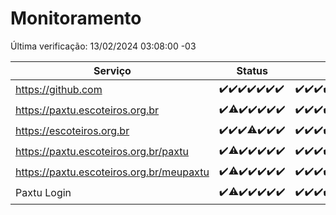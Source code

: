 # Monitoramento

Última verificação: 13/02/2024 03:08:00 -03

|Serviço|Status|Últimas 24h|
|---|---|---|
|https://github.com|<span title="2024-02-06: OK=24">✔️</span><span title="2024-02-07: OK=24">✔️</span><span title="2024-02-08: OK=24">✔️</span><span title="2024-02-09: OK=24">✔️</span><span title="2024-02-10: OK=24">✔️</span><span title="2024-02-11: OK=24">✔️</span><span title="2024-02-12: OK=6">✔️</span>|<span title="12/02/2024 03:08:00 -03 : 200">✔️</span><span title="12/02/2024 04:06:00 -03 : 200">✔️</span><span title="12/02/2024 05:09:00 -03 : 200">✔️</span><span title="12/02/2024 06:06:00 -03 : 200">✔️</span><span title="12/02/2024 07:08:00 -03 : 200">✔️</span><span title="12/02/2024 08:03:00 -03 : 200">✔️</span><span title="12/02/2024 09:11:00 -03 : 200">✔️</span><span title="12/02/2024 10:06:00 -03 : 200">✔️</span><span title="12/02/2024 11:05:00 -03 : 200">✔️</span><span title="12/02/2024 12:06:00 -03 : 200">✔️</span><span title="12/02/2024 13:07:00 -03 : 200">✔️</span><span title="12/02/2024 14:03:00 -03 : 200">✔️</span><span title="12/02/2024 15:07:00 -03 : 200">✔️</span><span title="12/02/2024 16:05:00 -03 : 200">✔️</span><span title="12/02/2024 17:06:00 -03 : 200">✔️</span><span title="12/02/2024 18:04:00 -03 : 200">✔️</span><span title="12/02/2024 19:04:00 -03 : 200">✔️</span><span title="12/02/2024 20:06:00 -03 : 200">✔️</span><span title="12/02/2024 21:30:00 -03 : 200">✔️</span><span title="12/02/2024 22:38:00 -03 : 200">✔️</span><span title="12/02/2024 23:13:00 -03 : 200">✔️</span><span title="13/02/2024 00:07:00 -03 : 200">✔️</span><span title="13/02/2024 01:07:00 -03 : 200">✔️</span><span title="13/02/2024 02:06:00 -03 : 200">✔️</span><span title="13/02/2024 03:08:00 -03 : 200">✔️</span>|
|https://paxtu.escoteiros.org.br|<span title="2024-02-06: OK=24">✔️</span><span title="2024-02-07: OK=23, Falhas=1">⚠️</span><span title="2024-02-08: OK=24">✔️</span><span title="2024-02-09: OK=24">✔️</span><span title="2024-02-10: OK=24">✔️</span><span title="2024-02-11: OK=24">✔️</span><span title="2024-02-12: OK=6">✔️</span>|<span title="12/02/2024 03:08:00 -03 : 200">✔️</span><span title="12/02/2024 04:06:00 -03 : 200">✔️</span><span title="12/02/2024 05:09:00 -03 : 200">✔️</span><span title="12/02/2024 06:06:00 -03 : 200">✔️</span><span title="12/02/2024 07:08:00 -03 : 200">✔️</span><span title="12/02/2024 08:03:00 -03 : 200">✔️</span><span title="12/02/2024 09:11:00 -03 : 200">✔️</span><span title="12/02/2024 10:06:00 -03 : 200">✔️</span><span title="12/02/2024 11:05:00 -03 : 200">✔️</span><span title="12/02/2024 12:06:00 -03 : 200">✔️</span><span title="12/02/2024 13:07:00 -03 : 200">✔️</span><span title="12/02/2024 14:03:00 -03 : 200">✔️</span><span title="12/02/2024 15:07:00 -03 : 200">✔️</span><span title="12/02/2024 16:05:00 -03 : 200">✔️</span><span title="12/02/2024 17:06:00 -03 : 200">✔️</span><span title="12/02/2024 18:04:00 -03 : 200">✔️</span><span title="12/02/2024 19:04:00 -03 : 200">✔️</span><span title="12/02/2024 20:06:00 -03 : 200">✔️</span><span title="12/02/2024 21:30:00 -03 : 200">✔️</span><span title="12/02/2024 22:38:00 -03 : 200">✔️</span><span title="12/02/2024 23:13:00 -03 : 200">✔️</span><span title="13/02/2024 00:07:00 -03 : 200">✔️</span><span title="13/02/2024 01:07:00 -03 : 200">✔️</span><span title="13/02/2024 02:06:00 -03 : 200">✔️</span><span title="13/02/2024 03:08:00 -03 : 200">✔️</span>|
|https://escoteiros.org.br|<span title="2024-02-06: OK=24">✔️</span><span title="2024-02-07: OK=24">✔️</span><span title="2024-02-08: OK=24">✔️</span><span title="2024-02-09: OK=23, Falhas=1">⚠️</span><span title="2024-02-10: OK=24">✔️</span><span title="2024-02-11: OK=24">✔️</span><span title="2024-02-12: OK=6">✔️</span>|<span title="12/02/2024 03:08:00 -03 : 200">✔️</span><span title="12/02/2024 04:06:00 -03 : 200">✔️</span><span title="12/02/2024 05:09:00 -03 : 200">✔️</span><span title="12/02/2024 06:06:00 -03 : 200">✔️</span><span title="12/02/2024 07:08:00 -03 : 200">✔️</span><span title="12/02/2024 08:03:00 -03 : 200">✔️</span><span title="12/02/2024 09:11:00 -03 : 200">✔️</span><span title="12/02/2024 10:06:00 -03 : 200">✔️</span><span title="12/02/2024 11:05:00 -03 : 200">✔️</span><span title="12/02/2024 12:06:00 -03 : 200">✔️</span><span title="12/02/2024 13:07:00 -03 : 200">✔️</span><span title="12/02/2024 14:03:00 -03 : 200">✔️</span><span title="12/02/2024 15:07:00 -03 : 200">✔️</span><span title="12/02/2024 16:05:00 -03 : 200">✔️</span><span title="12/02/2024 17:06:00 -03 : 200">✔️</span><span title="12/02/2024 18:04:00 -03 : 200">✔️</span><span title="12/02/2024 19:04:00 -03 : 200">✔️</span><span title="12/02/2024 20:06:00 -03 : 200">✔️</span><span title="12/02/2024 21:30:00 -03 : 200">✔️</span><span title="12/02/2024 22:38:00 -03 : 200">✔️</span><span title="12/02/2024 23:13:00 -03 : 200">✔️</span><span title="13/02/2024 00:07:00 -03 : 200">✔️</span><span title="13/02/2024 01:07:00 -03 : 200">✔️</span><span title="13/02/2024 02:06:00 -03 : 200">✔️</span><span title="13/02/2024 03:08:00 -03 : 200">✔️</span>|
|https://paxtu.escoteiros.org.br/paxtu|<span title="2024-02-06: OK=24">✔️</span><span title="2024-02-07: OK=23, Falhas=1">⚠️</span><span title="2024-02-08: OK=24">✔️</span><span title="2024-02-09: OK=24">✔️</span><span title="2024-02-10: OK=24">✔️</span><span title="2024-02-11: OK=24">✔️</span><span title="2024-02-12: OK=6">✔️</span>|<span title="12/02/2024 03:08:00 -03 : 200">✔️</span><span title="12/02/2024 04:06:00 -03 : 200">✔️</span><span title="12/02/2024 05:09:00 -03 : 200">✔️</span><span title="12/02/2024 06:06:00 -03 : 200">✔️</span><span title="12/02/2024 07:08:00 -03 : 200">✔️</span><span title="12/02/2024 08:03:00 -03 : 200">✔️</span><span title="12/02/2024 09:11:00 -03 : 200">✔️</span><span title="12/02/2024 10:06:00 -03 : 200">✔️</span><span title="12/02/2024 11:05:00 -03 : 200">✔️</span><span title="12/02/2024 12:06:00 -03 : 200">✔️</span><span title="12/02/2024 13:07:00 -03 : 200">✔️</span><span title="12/02/2024 14:03:00 -03 : 200">✔️</span><span title="12/02/2024 15:07:00 -03 : 200">✔️</span><span title="12/02/2024 16:05:00 -03 : 200">✔️</span><span title="12/02/2024 17:06:00 -03 : 200">✔️</span><span title="12/02/2024 18:04:00 -03 : 200">✔️</span><span title="12/02/2024 19:04:00 -03 : 200">✔️</span><span title="12/02/2024 20:06:00 -03 : 200">✔️</span><span title="12/02/2024 21:30:00 -03 : 200">✔️</span><span title="12/02/2024 22:38:00 -03 : 200">✔️</span><span title="12/02/2024 23:13:00 -03 : 200">✔️</span><span title="13/02/2024 00:07:00 -03 : 200">✔️</span><span title="13/02/2024 01:07:00 -03 : 200">✔️</span><span title="13/02/2024 02:06:00 -03 : 200">✔️</span><span title="13/02/2024 03:08:00 -03 : 200">✔️</span>|
|https://paxtu.escoteiros.org.br/meupaxtu|<span title="2024-02-06: OK=24">✔️</span><span title="2024-02-07: OK=23, Falhas=1">⚠️</span><span title="2024-02-08: OK=24">✔️</span><span title="2024-02-09: OK=24">✔️</span><span title="2024-02-10: OK=24">✔️</span><span title="2024-02-11: OK=24">✔️</span><span title="2024-02-12: OK=6">✔️</span>|<span title="12/02/2024 03:08:00 -03 : 200">✔️</span><span title="12/02/2024 04:06:00 -03 : 200">✔️</span><span title="12/02/2024 05:09:00 -03 : 200">✔️</span><span title="12/02/2024 06:06:00 -03 : 200">✔️</span><span title="12/02/2024 07:08:00 -03 : 200">✔️</span><span title="12/02/2024 08:03:00 -03 : 200">✔️</span><span title="12/02/2024 09:11:00 -03 : 200">✔️</span><span title="12/02/2024 10:06:00 -03 : 200">✔️</span><span title="12/02/2024 11:05:00 -03 : 200">✔️</span><span title="12/02/2024 12:06:00 -03 : 200">✔️</span><span title="12/02/2024 13:07:00 -03 : 200">✔️</span><span title="12/02/2024 14:03:00 -03 : 200">✔️</span><span title="12/02/2024 15:07:00 -03 : 200">✔️</span><span title="12/02/2024 16:05:00 -03 : 200">✔️</span><span title="12/02/2024 17:06:00 -03 : 200">✔️</span><span title="12/02/2024 18:04:00 -03 : 200">✔️</span><span title="12/02/2024 19:04:00 -03 : 200">✔️</span><span title="12/02/2024 20:06:00 -03 : 200">✔️</span><span title="12/02/2024 21:30:00 -03 : 200">✔️</span><span title="12/02/2024 22:38:00 -03 : 200">✔️</span><span title="12/02/2024 23:13:00 -03 : 200">✔️</span><span title="13/02/2024 00:07:00 -03 : 200">✔️</span><span title="13/02/2024 01:07:00 -03 : 200">✔️</span><span title="13/02/2024 02:06:00 -03 : 200">✔️</span><span title="13/02/2024 03:08:00 -03 : 200">✔️</span>|
|Paxtu Login|<span title="2024-02-06: OK=24">✔️</span><span title="2024-02-07: OK=23, Falhas=1">⚠️</span><span title="2024-02-08: OK=24">✔️</span><span title="2024-02-09: OK=24">✔️</span><span title="2024-02-10: OK=24">✔️</span><span title="2024-02-11: OK=24">✔️</span><span title="2024-02-12: OK=6">✔️</span>|<span title="12/02/2024 03:08:00 -03 : 200">✔️</span><span title="12/02/2024 04:06:00 -03 : 200">✔️</span><span title="12/02/2024 05:09:00 -03 : 200">✔️</span><span title="12/02/2024 06:06:00 -03 : 200">✔️</span><span title="12/02/2024 07:08:00 -03 : 200">✔️</span><span title="12/02/2024 08:03:00 -03 : 200">✔️</span><span title="12/02/2024 09:11:00 -03 : 200">✔️</span><span title="12/02/2024 10:06:00 -03 : 200">✔️</span><span title="12/02/2024 11:05:00 -03 : 200">✔️</span><span title="12/02/2024 12:06:00 -03 : 200">✔️</span><span title="12/02/2024 13:07:00 -03 : 200">✔️</span><span title="12/02/2024 14:03:00 -03 : 200">✔️</span><span title="12/02/2024 15:07:00 -03 : 200">✔️</span><span title="12/02/2024 16:05:00 -03 : 200">✔️</span><span title="12/02/2024 17:06:00 -03 : 200">✔️</span><span title="12/02/2024 18:04:00 -03 : 200">✔️</span><span title="12/02/2024 19:04:00 -03 : 200">✔️</span><span title="12/02/2024 20:06:00 -03 : 200">✔️</span><span title="12/02/2024 21:30:00 -03 : 200">✔️</span><span title="12/02/2024 22:38:00 -03 : 200">✔️</span><span title="12/02/2024 23:13:00 -03 : 200">✔️</span><span title="13/02/2024 00:07:00 -03 : 200">✔️</span><span title="13/02/2024 01:07:00 -03 : 200">✔️</span><span title="13/02/2024 02:06:00 -03 : 200">✔️</span><span title="13/02/2024 03:08:00 -03 : 200">✔️</span>|
